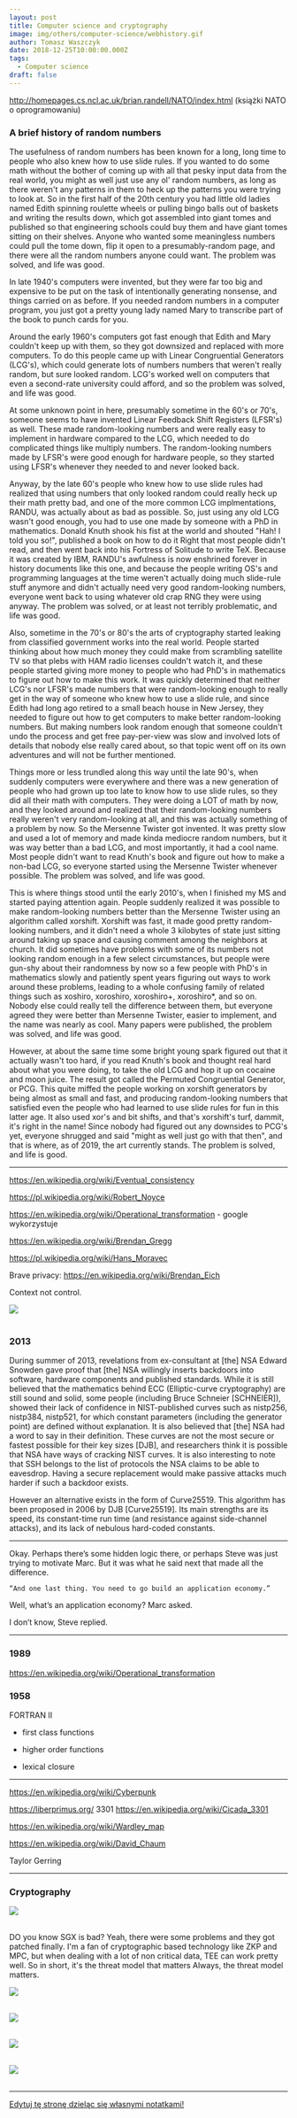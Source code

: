 ```yaml
---
layout: post
title: Computer science and cryptography
image: img/others/computer-science/webhistory.gif
author: Tomasz Waszczyk
date: 2018-12-25T10:00:00.000Z
tags:
  - Computer science
draft: false
---
```


http://homepages.cs.ncl.ac.uk/brian.randell/NATO/index.html (książki NATO o oprogramowaniu)

### A brief history of random numbers

The usefulness of random numbers has been known for a long, long time to people who also knew how to use slide rules. If you wanted to do some math without the bother of coming up with all that pesky input data from the real world, you might as well just use any ol' random numbers, as long as there weren't any patterns in them to heck up the patterns you were trying to look at. So in the first half of the 20th century you had little old ladies named Edith spinning roulette wheels or pulling bingo balls out of baskets and writing the results down, which got assembled into giant tomes and published so that engineering schools could buy them and have giant tomes sitting on their shelves. Anyone who wanted some meaningless numbers could pull the tome down, flip it open to a presumably-random page, and there were all the random numbers anyone could want. The problem was solved, and life was good.

In late 1940's computers were invented, but they were far too big and expensive to be put on the task of intentionally generating nonsense, and things carried on as before. If you needed random numbers in a computer program, you just got a pretty young lady named Mary to transcribe part of the book to punch cards for you.

Around the early 1960's computers got fast enough that Edith and Mary couldn't keep up with them, so they got downsized and replaced with more computers. To do this people came up with Linear Congruential Generators (LCG's), which could generate lots of numbers numbers that weren't really random, but sure looked random. LCG's worked well on computers that even a second-rate university could afford, and so the problem was solved, and life was good.

At some unknown point in here, presumably sometime in the 60's or 70's, someone seems to have invented Linear Feedback Shift Registers (LFSR's) as well. These made random-looking numbers and were really easy to implement in hardware compared to the LCG, which needed to do complicated things like multiply numbers. The random-looking numbers made by LFSR's were good enough for hardware people, so they started using LFSR's whenever they needed to and never looked back.

Anyway, by the late 60's people who knew how to use slide rules had realized that using numbers that only looked random could really heck up their math pretty bad, and one of the more common LCG implmentations, RANDU, was actually about as bad as possible. So, just using any old LCG wasn't good enough, you had to use one made by someone with a PhD in mathematics. Donald Knuth shook his fist at the world and shouted "Hah! I told you so!", published a book on how to do it Right that most people didn't read, and then went back into his Fortress of Solitude to write TeX. Because it was created by IBM, RANDU's awfulness is now enshrined forever in history documents like this one, and because the people writing OS's and programming languages at the time weren't actually doing much slide-rule stuff anymore and didn't actually need very good random-looking numbers, everyone went back to using whatever old crap RNG they were using anyway. The problem was solved, or at least not terribly problematic, and life was good.

Also, sometime in the 70's or 80's the arts of cryptography started leaking from classified government works into the real world. People started thinking about how much money they could make from scrambling satellite TV so that plebs with HAM radio licenses couldn't watch it, and these people started giving more money to people who had PhD's in mathematics to figure out how to make this work. It was quickly determined that neither LCG's nor LFSR's made numbers that were random-looking enough to really get in the way of someone who knew how to use a slide rule, and since Edith had long ago retired to a small beach house in New Jersey, they needed to figure out how to get computers to make better random-looking numbers. But making numbers look random enough that someone couldn't undo the process and get free pay-per-view was slow and involved lots of details that nobody else really cared about, so that topic went off on its own adventures and will not be further mentioned.

Things more or less trundled along this way until the late 90's, when suddenly computers were everywhere and there was a new generation of people who had grown up too late to know how to use slide rules, so they did all their math with computers. They were doing a LOT of math by now, and they looked around and realized that their random-looking numbers really weren't very random-looking at all, and this was actually something of a problem by now. So the Mersenne Twister got invented. It was pretty slow and used a lot of memory and made kinda mediocre random numbers, but it was way better than a bad LCG, and most importantly, it had a cool name. Most people didn't want to read Knuth's book and figure out how to make a non-bad LCG, so everyone started using the Mersenne Twister whenever possible. The problem was solved, and life was good.

This is where things stood until the early 2010's, when I finished my MS and started paying attention again. People suddenly realized it was possible to make random-looking numbers better than the Mersenne Twister using an algorithm called xorshift. Xorshift was fast, it made good pretty random-looking numbers, and it didn't need a whole 3 kilobytes of state just sitting around taking up space and causing comment among the neighbors at church. It did sometimes have problems with some of its numbers not looking random enough in a few select circumstances, but people were gun-shy about their randomness by now so a few people with PhD's in mathematics slowly and patiently spent years figuring out ways to work around these problems, leading to a whole confusing family of related things such as xoshiro, xoroshiro, xoroshiro+, xoroshiro*, and so on. Nobody else could really tell the difference between them, but everyone agreed they were better than Mersenne Twister, easier to implement, and the name was nearly as cool. Many papers were published, the problem was solved, and life was good.

However, at about the same time some bright young spark figured out that it actually wasn't too hard, if you read Knuth's book and thought real hard about what you were doing, to take the old LCG and hop it up on cocaine and moon juice. The result got called the Permuted Congruential Generator, or PCG. This quite miffed the people working on xorshift generators by being almost as small and fast, and producing random-looking numbers that satisfied even the people who had learned to use slide rules for fun in this latter age. It also used xor's and bit shifts, and that's xorshift's turf, dammit, it's right in the name! Since nobody had figured out any downsides to PCG's yet, everyone shrugged and said "might as well just go with that then", and that is where, as of 2019, the art currently stands. The problem is solved, and life is good.

---

https://en.wikipedia.org/wiki/Eventual_consistency

https://pl.wikipedia.org/wiki/Robert_Noyce

https://en.wikipedia.org/wiki/Operational_transformation - google wykorzystuje

https://en.wikipedia.org/wiki/Brendan_Gregg

https://pl.wikipedia.org/wiki/Hans_Moravec

Brave privacy: https://en.wikipedia.org/wiki/Brendan_Eich

Context not control.

<img src="./img/others/computer-science/webhistory.gif"><br><br>

### 2013

During summer of 2013, revelations from ex-consultant at [the] NSA Edward Snowden gave proof that [the] NSA willingly inserts backdoors
into software, hardware components and published standards. While it is still believed that the mathematics behind ECC (Elliptic-curve cryptography) are still sound and solid, some people (including Bruce Schneier [SCHNEIER]), showed their lack of confidence
in NIST-published curves such as nistp256, nistp384, nistp521, for which constant
parameters (including the generator point) are defined without explanation. It
is also believed that [the] NSA had a word to say in their definition. These curves
are not the most secure or fastest possible for their key sizes [DJB], and
researchers think it is possible that NSA have ways of cracking NIST curves.
It is also interesting to note that SSH belongs to the list of protocols the NSA
claims to be able to eavesdrop. Having a secure replacement would make passive
attacks much harder if such a backdoor exists.

However an alternative exists in the form of Curve25519. This algorithm has been
proposed in 2006 by DJB [Curve25519]. Its main strengths are its speed, its
constant-time run time (and resistance against side-channel attacks), and its
lack of nebulous hard-coded constants.

---

Okay. Perhaps there’s some hidden logic there, or perhaps Steve was just trying to motivate Marc. But it was what he said next that made all the difference.

    “And one last thing. You need to go build an application economy.”

Well, what’s an application economy? Marc asked.

I don’t know, Steve replied.

---

### 1989

https://en.wikipedia.org/wiki/Operational_transformation

### 1958

FORTRAN II

- first class functions

- higher order functions

- lexical closure

---

https://en.wikipedia.org/wiki/Cyberpunk

https://liberprimus.org/ 3301 https://en.wikipedia.org/wiki/Cicada_3301

https://en.wikipedia.org/wiki/Wardley_map

https://en.wikipedia.org/wiki/David_Chaum

Taylor Gerring

---

### Cryptography
<!-- crypto wars -->
<img src="./img/others/crypto/cryptographers.jpg"><br><br>

DO you know SGX is bad?
Yeah, there were some problems and they got patched finally. I'm a fan of cryptographic based technology like ZKP and MPC, but when dealing with a lot of non critical data, TEE can work pretty well. So in short, it's the threat model that matters 
Always, the threat model matters.

<img src="./img/others/computer-science/nsa.jpg"><br><br>

<img src="./img/others/computer-science/pkc.jpg"><br><br>

<img src="./img/others/computer-science/resolution.jpg"><br><br>

<img src="./img/others/computer-science/resolution_grows.jpg"><br><br>

---

<a href="https://github.com/TomaszWaszczyk/historia.waszczyk.com/edit/master/src/content/computer-science.md" target="_blank">Edytuj tę stronę dzieląc się własnymi notatkami!</a>
